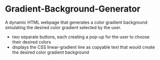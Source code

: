 # Gradient-Background-Generator

A dynamic HTML webpage that generates a color gradient background simulating the desired color gradient selected by the user. 

- two separate buttons, each creating a pop-up for the user to choose their desired colors
- displays the CSS linear-gradient line as copyable text that would create the desired color gradient background
